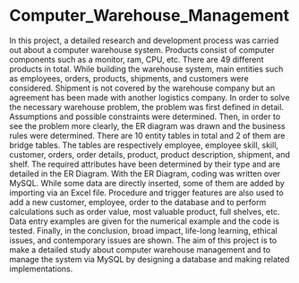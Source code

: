 # Computer_Warehouse_Management

In this project, a detailed research and development process was carried out about a computer warehouse system. Products consist of computer components such as a monitor, ram, CPU, etc. There are 49 different products in total. While building the warehouse system, main entities such as employees, orders, products, shipments, and customers were considered. Shipment is not covered by the warehouse company but an agreement has been made with another logistics company.
In order to solve the necessary warehouse problem, the problem was first defined in detail. Assumptions and possible constraints were determined. Then, in order to see the problem more clearly, the ER diagram was drawn and the business rules were determined. There are 10 entity tables in total and 2 of them are bridge tables. The tables are respectively employee, employee skill, skill, customer, orders, order details, product, product description, shipment, and shelf. The required attributes have been determined by their type and are detailed in the ER Diagram.
With the ER Diagram, coding was written over MySQL. While some data are directly inserted, some of them are added by importing via an Excel file. Procedure and trigger features are also used to add a new customer, employee, order to the database and to perform calculations such as order value, most valuable product, full shelves, etc. Data entry examples are given for the numerical example and the code is tested. Finally, in the conclusion, broad impact, life-long learning, ethical issues, and contemporary issues are shown. The aim of this project is to make a detailed study about computer warehouse management and to manage the system via MySQL by designing a database and making related implementations.
